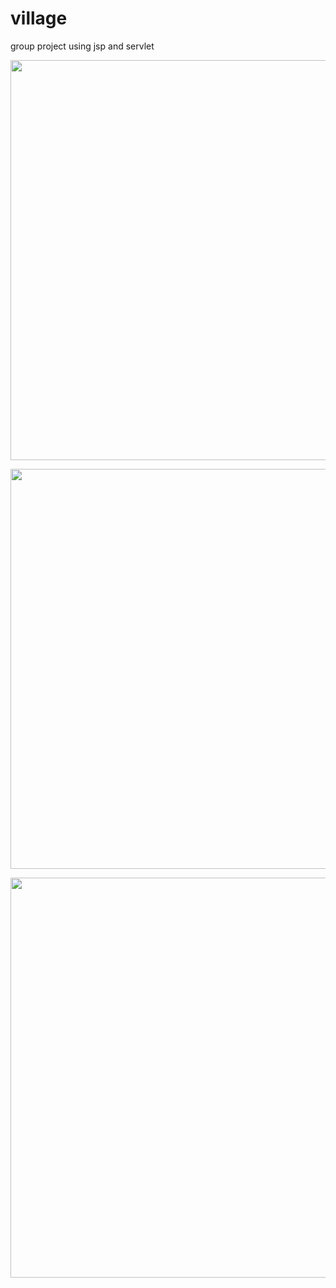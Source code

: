 # village
group project using jsp and servlet


<p align="center">
  <img src="https://user-images.githubusercontent.com/107599536/210616123-2e47990b-a145-4839-adb8-23253293a20f.gif" width="640">
</p>

<p align="center">
  <img src="https://user-images.githubusercontent.com/107599536/210617104-2acbd227-8337-4cbe-a36c-275cbce88438.gif" width="640">
</p>

<p align="center">
  <img src="https://user-images.githubusercontent.com/107599536/210617303-e41d371c-0889-44f5-853e-f0d3edbe34a9.gif" width="640">
</p>

